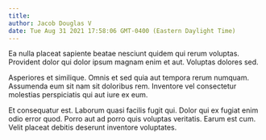 ```yaml
---
title: 
author: Jacob Douglas V
date: Tue Aug 31 2021 17:58:06 GMT-0400 (Eastern Daylight Time)
---
```

Ea nulla placeat sapiente beatae nesciunt quidem qui rerum voluptas. Provident dolor qui dolor ipsum magnam enim et aut. Voluptas dolores sed.

 Asperiores et similique. Omnis et sed quia aut tempora rerum numquam. Assumenda eum sit nam sit doloribus rem. Inventore vel consectetur molestias perspiciatis qui aut iure ex eum.

 Et consequatur est. Laborum quasi facilis fugit qui. Dolor qui ex fugiat enim odio error quod. Porro aut ad porro quis voluptas veritatis. Earum est cum. Velit placeat debitis deserunt inventore voluptates.